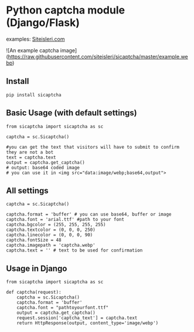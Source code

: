 # Python captcha module (Django/Flask)


examples: [Siteisleri.com](http://www.siteisleri.com)

![An example captcha image]
(https://raw.githubusercontent.com/siteisleri/sicaptcha/master/example.webp)

## Install
```
pip install sicaptcha
```
## Basic Usage (with default settings)
```
from sicaptcha import sicaptcha as sc

captcha = sc.Sicaptcha()

#you can get the text that visitors will have to submit to confirm they are not a bot
text = captcha.text
output = captcha.get_captcha()
# output: base64 coded image
# you can use it in <img src="data:image/webp;base64,output">
```
## All settings
```
captcha = sc.Sicaptcha()

captcha.format = 'buffer' # you can use base64, buffer or image
captcha.font = 'arial.ttf' #path to your font
captcha.bgcolor = (255, 255, 255, 255)
captcha.textcolor = (0, 0, 0, 250)
captcha.linecolor = (0, 0, 0, 90)
captcha.fontSize = 48
captcha.imagepath = 'captcha.webp'
captcha.text = '' # text to be used for confirmation
```


## Usage in Django
```
from sicaptcha import sicaptcha as sc

def captcha(request):
    captcha = sc.Sicaptcha()
    captcha.format = 'buffer'
    captcha.font = "pathtoyourfont.ttf"
    output = captcha.get_captcha()
    request.session['captcha_text'] = captcha.text
    return HttpResponse(output, content_type='image/webp')
```